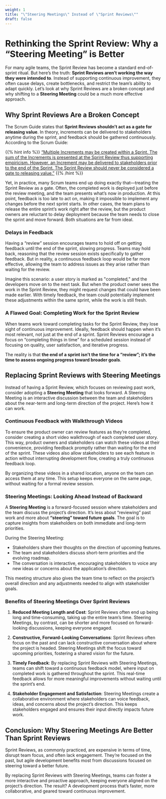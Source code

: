 ```yaml
---
weight: 1
title: "\"Steering Meetings\" Instead of \"Sprint Reviews\""
draft: false
---
```


# Rethinking the Sprint Review: Why a “Steering Meeting” is Better

For many agile teams, the Sprint Review has become a standard end-of-sprint ritual. But here’s the truth: **Sprint Reviews aren’t working the way they were intended to**. Instead of supporting continuous improvement, they often cause delays, create bottlenecks, and restrict the team’s ability to adapt quickly. Let’s look at why Sprint Reviews are a broken concept and why shifting to a **Steering Meeting** could be a much more effective approach.

## Why Sprint Reviews Are a Broken Concept

The Scrum Guide states that **Sprint Reviews shouldn’t act as a gate for releasing value**. In theory, increments can be delivered to stakeholders anytime during the sprint, and feedback should be gathered continuously. According to the Scrum Guide:

{{% hint info %}}
[“Multiple Increments may be created within a Sprint. The sum of the Increments is presented at the Sprint Review thus supporting empiricism. However, an Increment may be delivered to stakeholders prior to the end of the Sprint. The Sprint Review should never be considered a gate to releasing value.”](https://scrumguides.org/scrum-guide.html#increment)
{{% /hint %}}

Yet, in practice, many Scrum teams end up doing exactly that—treating the Sprint Review as a gate. Often, the completed work is deployed just before the review meeting, and the team presents what’s now in production. At this point, feedback is too late to act on, making it impossible to implement any changes before the next sprint starts. In other cases, the team plans to release the entire sprint’s work right after the review, but the product owners are reluctant to delay deployment because the team needs to close the sprint and move forward. Both situations are far from ideal.

### Delays in Feedback

Having a “review” session encourages teams to hold off on getting feedback until the end of the sprint, slowing progress. Teams may hold back, reasoning that the review session exists specifically to gather feedback. But in reality, a continuous feedback loop would be far more effective, allowing the team to address issues as they arise rather than waiting for the review.

Imagine this scenario: a user story is marked as "completed," and the developers move on to the next task. But when the product owner sees the work in the Sprint Review, they might request changes that could have been made earlier. With timely feedback, the team could potentially implement these adjustments within the same sprint, while the work is still fresh.

### A Flawed Goal: Completing Work for the Sprint Review

When teams work toward completing tasks for the Sprint Review, they lose sight of continuous improvement. Ideally, feedback should happen when it’s most relevant, not just at the end of a sprint. Sprint Reviews encourage a focus on “completing things in time” for a scheduled session instead of focusing on quality, user satisfaction, and iterative progress.

The reality is that **the end of a sprint isn’t the time for a “review”; it’s the time to assess ongoing progress toward broader goals**.

## Replacing Sprint Reviews with Steering Meetings

Instead of having a Sprint Review, which focuses on reviewing past work, consider adopting a **Steering Meeting** that looks forward. A Steering Meeting is an interactive discussion between the team and stakeholders about the near-term and long-term direction of the project. Here’s how it can work.

### Continuous Feedback with Walkthrough Videos

To ensure the product owner can review features as they’re completed, consider creating a short video walkthrough of each completed user story. This way, product owners and stakeholders can watch these videos at their convenience, providing feedback promptly rather than waiting for the end of the sprint. These videos also allow stakeholders to see each feature in action without interrupting development flow, creating a truly continuous feedback loop.

By organizing these videos in a shared location, anyone on the team can access them at any time. This setup keeps everyone on the same page, without waiting for a formal review session.

### Steering Meetings: Looking Ahead Instead of Backward

A **Steering Meeting** is a forward-focused session where stakeholders and the team discuss the project’s direction. It’s less about “reviewing” past work and more about **“steering” toward future goals**. The goal is to capture insights from stakeholders on both immediate and long-term priorities.

During the Steering Meeting:
- Stakeholders share their thoughts on the direction of upcoming features.
- The team and stakeholders discuss short-term priorities and the evolving roadmap.
- The conversation is interactive, encouraging stakeholders to voice any new ideas or concerns about the application’s direction.

This meeting structure also gives the team time to reflect on the project’s overall direction and any adjustments needed to align with stakeholder goals.

### Benefits of Steering Meetings Over Sprint Reviews

1. **Reduced Meeting Length and Cost**: Sprint Reviews often end up being long and time-consuming, taking up the entire team’s time. Steering Meetings, by contrast, can be shorter and more focused on forward-looking discussions, keeping everyone engaged.

2. **Constructive, Forward-Looking Conversations**: Sprint Reviews often focus on the past and can lack constructive conversation about where the project is headed. Steering Meetings shift the focus toward upcoming priorities, fostering a shared vision for the future.

3. **Timely Feedback**: By replacing Sprint Reviews with Steering Meetings, teams can shift toward a continuous feedback model, where input on completed work is gathered throughout the sprint. This real-time feedback allows for more meaningful improvements without waiting until the sprint’s end.

4. **Stakeholder Engagement and Satisfaction**: Steering Meetings create a collaborative environment where stakeholders can voice feedback, ideas, and concerns about the project’s direction. This keeps stakeholders engaged and ensures their input directly impacts future work.

## Conclusion: Why Steering Meetings Are Better Than Sprint Reviews

Sprint Reviews, as commonly practiced, are expensive in terms of time, disrupt team focus, and often lack engagement. They’re focused on the past, but agile development benefits most from discussions focused on steering toward a better future.

By replacing Sprint Reviews with Steering Meetings, teams can foster a more interactive and proactive approach, keeping everyone aligned on the project’s direction. The result? A development process that’s faster, more collaborative, and geared toward continuous improvement.

